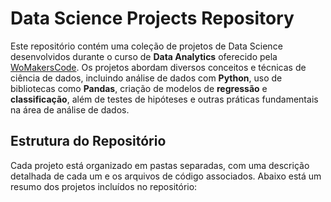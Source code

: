 # Data Science Projects Repository

Este repositório contém uma coleção de projetos de Data Science desenvolvidos durante o curso de **Data Analytics** oferecido pela [WoMakersCode](https://womakerscode.org/). Os projetos abordam diversos conceitos e técnicas de ciência de dados, incluindo análise de dados com **Python**, uso de bibliotecas como **Pandas**, criação de modelos de **regressão** e **classificação**, além de testes de hipóteses e outras práticas fundamentais na área de análise de dados.

## Estrutura do Repositório

Cada projeto está organizado em pastas separadas, com uma descrição detalhada de cada um e os arquivos de código associados. Abaixo está um resumo dos projetos incluídos no repositório:

